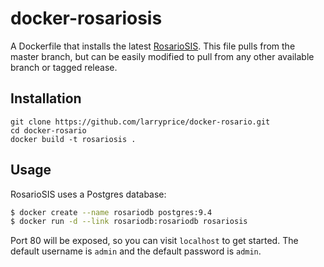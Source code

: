 docker-rosariosis
=================

A Dockerfile that installs the latest [RosarioSIS](http://www.rosariosis.org/). This file pulls from the master branch, but can be easily modified to pull from any other available branch or tagged release.

## Installation

```
git clone https://github.com/larryprice/docker-rosario.git
cd docker-rosario
docker build -t rosariosis .
```

## Usage

RosarioSIS uses a Postgres database:

``` bash
$ docker create --name rosariodb postgres:9.4
$ docker run -d --link rosariodb:rosariodb rosariosis
```

Port 80 will be exposed, so you can visit `localhost` to get started. The default username is `admin` and the default password is `admin`.
